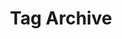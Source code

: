---
layout: tags
title:  "Tag Archive"
permalink: /tags/
show_excerpts: true
entries_layout: list
---